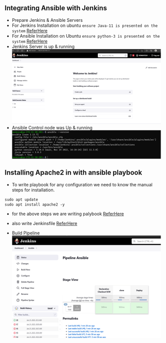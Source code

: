 Integrating Ansible with Jenkins
--------------------------------

* Prepare Jenkins & Ansible Servers
* For Jenkins Installation on ubuntu `ensure Java-11 is presented on the system` [ReferHere](https://www.jenkins.io/doc/book/installing/linux/#debianubuntu)
* For Ansible Installation on Ubuntu `ensure python-3 is presented on the system` [ReferHere](https://docs.ansible.com/ansible/latest/installation_guide/installation_distros.html#installing-ansible-on-ubuntu)
* Jenkins Server is up & running
![PreView](JA.png)
* Ansible Control node was Up & running
![PreView](JA1.png)


Installing Apache2 in with ansible playbook
--------------------------------------------

* To write playbook for any configuration we need to know the manual steps for installation.
```
sudo apt update
sudo apt install apache2 -y
```
* for the above steps we are writing palybook [ReferHere](https://github.com/GUDAPATIVENKATESH/Ansible/blob/main/apache2.yml)
* also write Jenkinsfile [ReferHere](https://github.com/GUDAPATIVENKATESH/Ansible/blob/main/Jenkinsfile)

* Build Pipeline
![PreView](JA2.png)